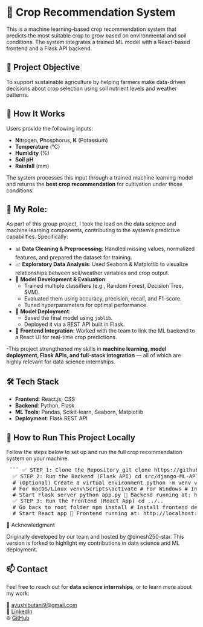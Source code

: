 # 🌾 Crop Recommendation System

This is a machine learning–based crop recommendation system that predicts the most suitable crop to grow based on environmental and soil conditions. The system integrates a trained ML model with a React-based frontend and a Flask API backend.

## 🎯 Project Objective

To support sustainable agriculture by helping farmers make data-driven decisions about crop selection using soil nutrient levels and weather patterns.


## 🧠 How It Works

Users provide the following inputs:
- **N**itrogen, **P**hosphorus, **K** (Potassium)
- **Temperature** (°C)
- **Humidity** (%)
- **Soil pH**
- **Rainfall** (mm)

The system processes this input through a trained machine learning model and returns the **best crop recommendation** for cultivation under those conditions.


## 💼 My Role: 

As part of this group project, I took the lead on the data science and machine learning components, contributing to the system’s predictive capabilities. Specifically:

- 📊 **Data Cleaning & Preprocessing**: Handled missing values, normalized features, and prepared the dataset for training.
- 📈 **Exploratory Data Analysis**: Used Seaborn & Matplotlib to visualize relationships between soil/weather variables and crop output.
- 🧪 **Model Development & Evaluation**:
  - Trained multiple classifiers (e.g., Random Forest, Decision Tree, SVM).
  - Evaluated them using accuracy, precision, recall, and F1-score.
  - Tuned hyperparameters for optimal performance.
- 💾 **Model Deployment**:
  - Saved the final model using `joblib`.
  - Deployed it via a REST API built in Flask.
- 🔁 **Frontend Integration**: Worked with the team to link the ML backend to a React UI for real-time crop predictions.

-This project strengthened my skills in **machine learning, model deployment, Flask APIs, and full-stack integration** — all of which are highly relevant for data science internships.


## 🛠️ Tech Stack

- **Frontend**: React.js, CSS
- **Backend**: Python, Flask
- **ML Tools**: Pandas, Scikit-learn, Seaborn, Matplotlib
- **Deployment**: Flask REST API

## 🚀 How to Run This Project Locally

Follow the steps below to set up and run the full crop recommendation system on your machine.

<pre> ``` ✅ STEP 1: Clone the Repository git clone https://github.com/AyushiButani/recommendation-system.git cd recommendation-system 
  ✅ STEP 2: Run the Backend (Flask API) cd src/django-ML-API 
  # (Optional) Create a virtual environment python -m venv venv source venv/bin/activate 
  # For macOS/Linux venv\Scripts\activate # For Windows # Install dependencies pip install -r requirements.txt 
  # Start Flask server python app.py 🔗 Backend running at: http://localhost:5000 
  ✅ STEP 3: Run the Frontend (React App) cd ../.. 
  # Go back to root folder npm install # Install frontend dependencies npm start 
  # Start React app 🔗 Frontend running at: http://localhost:3000 ``` </pre>

👥 Acknowledgment

Originally developed by our team and hosted by @dinesh250-star.
This version is forked to highlight my contributions in data science and ML deployment.

## 📫 Contact

Feel free to reach out for **data science internships**, or to learn more about my work:

📧 ayushibutani9@gmail.com  
🔗 [LinkedIn](https://www.linkedin.com/in/ayushi-butani/)  
🌐 [GitHub](https://github.com/AyushiButani)




